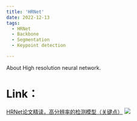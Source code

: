 ```yaml
---
title: 'HRNet'
date: 2022-12-13
tags:
  - HRNet
  - Backbone
  - Segmentation
  - Keypoint detection

---
```


About High resolution neural network.

Link：
======

<a href="https://zhuanlan.zhihu.com/p/591494322">HRNet论文精读，高分辨率的检测模型（关键点）</a>
<img src="https://img.shields.io/badge/in-%E7%9F%A5%E4%B9%8E-blue">&emsp;
